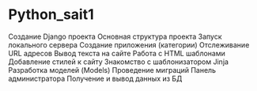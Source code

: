 # Python_sait1
Создание Django проекта
Основная структура проекта
Запуск локального сервера
Создание приложения (категории)
Отслеживание URL адресов
Вывод текста на сайте
Работа с HTML шаблонами
Добавление стилей к сайту
Знакомство с шаблонизатором Jinja
Разработка моделей (Models)
Проведение миграций
Панель администратора
Получение и вывод данных из БД
